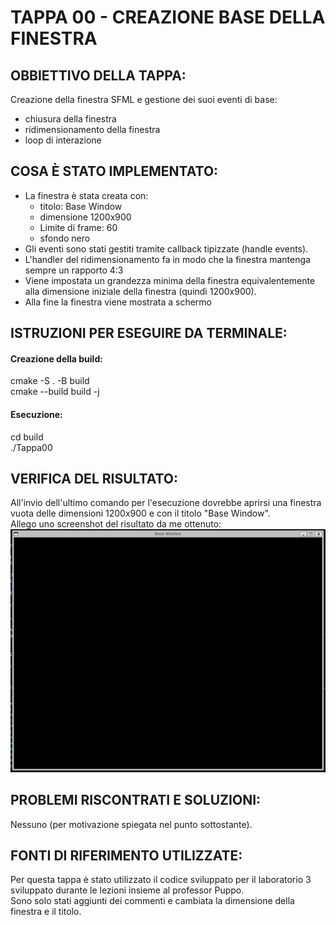 # TAPPA 00 - CREAZIONE BASE DELLA FINESTRA 

## OBBIETTIVO DELLA TAPPA:
Creazione della finestra SFML e gestione dei suoi eventi di base: 
- chiusura della finestra 
- ridimensionamento della finestra
- loop di interazione 

## COSA È STATO IMPLEMENTATO: 
- La finestra è stata creata con: 
    * titolo: Base Window 
    * dimensione 1200x900 
    * Limite di frame: 60 
    * sfondo nero
- Gli eventi sono stati gestiti tramite callback tipizzate (handle events). 
- L'handler del ridimensionamento fa in modo che la finestra mantenga sempre un rapporto 4:3
- Viene impostata un grandezza minima della finestra equivalentemente alla dimensione iniziale della finestra (quindi 1200x900). 
- Alla fine la finestra viene mostrata a schermo

## ISTRUZIONI PER ESEGUIRE DA TERMINALE: 
#### Creazione della build: 
cmake -S . -B build <br> 
cmake --build build -j

#### Esecuzione: 
cd build <br> 
./Tappa00

## VERIFICA DEL RISULTATO: 
All'invio dell'ultimo comando per l'esecuzione dovrebbe aprirsi una finestra vuota delle dimensioni 1200x900 e con il titolo "Base Window". <br>
Allego uno screenshot del risultato da me ottenuto:  
![risultato_zero](../risorse/risultati/tappa00.png)

## PROBLEMI RISCONTRATI E SOLUZIONI: 
Nessuno (per motivazione spiegata nel punto sottostante).

## FONTI DI RIFERIMENTO UTILIZZATE: 
Per questa tappa è stato utilizzato il codice sviluppato per il laboratorio 3 sviluppato durante le lezioni insieme al professor Puppo. <br>
Sono solo stati aggiunti dei commenti e cambiata la dimensione della finestra e il titolo. 
